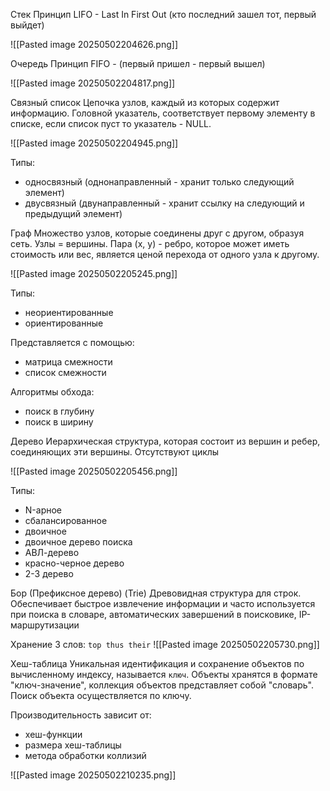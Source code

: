 Стек
Принцип LIFO - Last In First Out (кто последний зашел тот, первый выйдет)

![[Pasted image 20250502204626.png]]

Очередь
Принцип FIFO - (первый пришел - первый вышел)

![[Pasted image 20250502204817.png]]

Связный список
Цепочка узлов, каждый из которых содержит информацию. Головной указатель, соответствует первому элементу в списке, если список пуст то указатель - NULL. 

![[Pasted image 20250502204945.png]]

Типы:
- односвязный (однонаправленный - хранит только следующий элемент)
- двусвязный (двунаправленный - хранит ссылку на следующий и предыдущий элемент)

Граф
Множество узлов, которые соединены друг с другом, образуя сеть. Узлы = вершины. Пара (x, y) - ребро, которое может иметь стоимость или вес, является ценой перехода от одного узла к другому.

![[Pasted image 20250502205245.png]]

Типы:
- неориентированные 
- ориентированные

Представляется с помощью:
- матрица смежности
- список смежности

Алгоритмы обхода:
- поиск в глубину
- поиск в ширину

Дерево
Иерархическая структура, которая состоит из вершин и ребер, соединяющих эти вершины. Отсутствуют циклы

![[Pasted image 20250502205456.png]]

Типы:
- N-арное
- сбалансированное
- двоичное
- двоичное дерево поиска
- АВЛ-дерево
- красно-черное дерево
- 2-3 дерево

Бор (Префиксное дерево) (Trie)
Древовидная структура для строк. Обеспечивает быстрое извлечение информации и часто используется при поиска в словаре, автоматических завершений в поисковике, IP-маршрутизации

Хранение 3 слов: `top thus their`
![[Pasted image 20250502205730.png]]

Хеш-таблица
Уникальная идентификация и сохранение объектов по вычисленному индексу, называется `ключ`. Объекты хранятся в формате "ключ-значение", коллекция объектов представляет собой "словарь". Поиск объекта осуществляется по ключу.

Производительность зависит от:
- хеш-функции
- размера хеш-таблицы
- метода обработки коллизий

![[Pasted image 20250502210235.png]]
